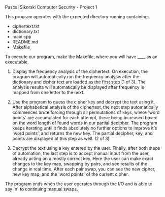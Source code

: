 Pascal Sikorski Computer Security - Project 1

This program operates with the expected directory running containing:
- ciphertext.txt
- dictionary.txt
- main.cpp
- README.md
- Makefile

To execute our program, make the Makefile, where you will have ____ as an executable. 

1. Display the frequency analysis of the ciphertext.
On execution, the program will automatically run the frequency analysis after the dictionary and cipher text are loaded as the first step (1 of 3). The analysis results will automatically be displayed after frequency is mapped from one letter to the next.

2. Use the program to guess the cipher key and decrypt the text using it.
After alphabetical analysis of the ciphertext, the next step automatically commences brute forcing through all permutations of keys, where 'word points' are accumulated for each attempt, these being increased based on the word length of found words in our partial decipher. The program keeps iterating until it finds absolutely no further options to improve it's 'word points', and returns the new key. The partial decipher, key, and points are displayed at this step as well. (2 of 3)

3. Decrypt the text using a key entered by the user.
Finally, after both steps of automation, the last step is to accept manual input from the user, already acting on a mostly correct key. Here the user can make exact changes to the key map, swapping by pairs, and see results of the change in real time. After each pair swap, you can see the new cipher, new key map, and the 'word points' of the current cipher.

The program ends when the user operates through the I/O and is able to say 'n' to continuing manual swaps.
